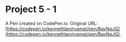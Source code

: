 # Project 5 - 1

A Pen created on CodePen.io. Original URL: [https://codepen.io/kennethlarotyamat/pen/BavNqJQ](https://codepen.io/kennethlarotyamat/pen/BavNqJQ).

    